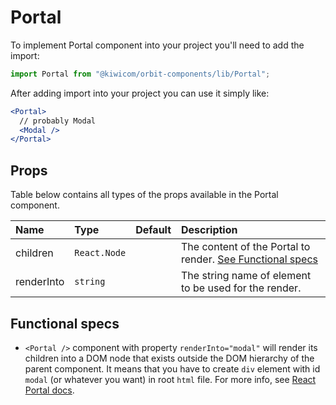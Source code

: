 # Portal
To implement Portal component into your project you'll need to add the import:
```jsx
import Portal from "@kiwicom/orbit-components/lib/Portal";
```
After adding import into your project you can use it simply like:
```jsx
<Portal>
  // probably Modal
  <Modal />
</Portal>
```
## Props
Table below contains all types of the props available in the Portal component.

| Name          | Type                  | Default         | Description                      |
| :------------ | :---------------------| :-------------- | :------------------------------- |
| children      | `React.Node`          |                 | The content of the Portal to render. [See Functional specs](#functional-specs)
| renderInto    | `string`              |                 | The string name of element to be used for the render.

## Functional specs
* `<Portal />` component with property `renderInto="modal"` will render its children into a DOM node that exists outside the DOM hierarchy of the parent component. It means that you have to create `div` element with id `modal` (or whatever you want) in root `html` file. For more info, see [React Portal docs](https://reactjs.org/docs/portals.html).
